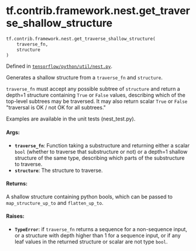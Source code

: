 <div itemscope itemtype="http://developers.google.com/ReferenceObject">
<meta itemprop="name" content="tf.contrib.framework.nest.get_traverse_shallow_structure" />
<meta itemprop="path" content="Stable" />
</div>

# tf.contrib.framework.nest.get_traverse_shallow_structure

``` python
tf.contrib.framework.nest.get_traverse_shallow_structure(
    traverse_fn,
    structure
)
```



Defined in [`tensorflow/python/util/nest.py`](https://www.tensorflow.org/code/tensorflow/python/util/nest.py).

Generates a shallow structure from a `traverse_fn` and `structure`.

`traverse_fn` must accept any possible subtree of `structure` and return
a depth=1 structure containing `True` or `False` values, describing which
of the top-level subtrees may be traversed.  It may also
return scalar `True` or `False` "traversal is OK / not OK for all subtrees."

Examples are available in the unit tests (nest_test.py).

#### Args:

* <b>`traverse_fn`</b>: Function taking a substructure and returning either a scalar
    `bool` (whether to traverse that substructure or not) or a depth=1
    shallow structure of the same type, describing which parts of the
    substructure to traverse.
* <b>`structure`</b>: The structure to traverse.


#### Returns:

A shallow structure containing python bools, which can be passed to
`map_structure_up_to` and `flatten_up_to`.


#### Raises:

* <b>`TypeError`</b>: if `traverse_fn` returns a sequence for a non-sequence input,
    or a structure with depth higher than 1 for a sequence input,
    or if any leaf values in the returned structure or scalar are not type
    `bool`.